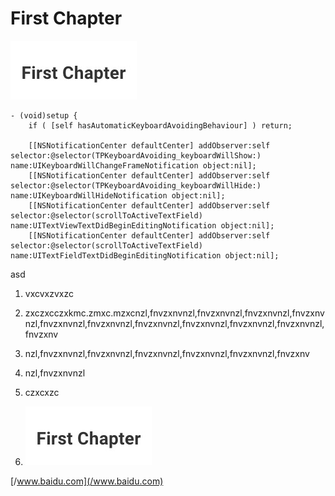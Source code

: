 # First Chapter

![](/assets/屏幕快照%202017-02-28%20下午2.46.40.jpg)

```
- (void)setup {
    if ( [self hasAutomaticKeyboardAvoidingBehaviour] ) return;

    [[NSNotificationCenter defaultCenter] addObserver:self selector:@selector(TPKeyboardAvoiding_keyboardWillShow:) name:UIKeyboardWillChangeFrameNotification object:nil];
    [[NSNotificationCenter defaultCenter] addObserver:self selector:@selector(TPKeyboardAvoiding_keyboardWillHide:) name:UIKeyboardWillHideNotification object:nil];
    [[NSNotificationCenter defaultCenter] addObserver:self selector:@selector(scrollToActiveTextField) name:UITextViewTextDidBeginEditingNotification object:nil];
    [[NSNotificationCenter defaultCenter] addObserver:self selector:@selector(scrollToActiveTextField) name:UITextFieldTextDidBeginEditingNotification object:nil];
```

asd

1. vxcvxzvxzc
2. zxczxcczxkmc.zmxc.mzxcnzl,fnvzxnvnzl,fnvzxnvnzl,fnvzxnvnzl,fnvzxnvnzl,fnvzxnvnzl,fnvzxnvnzl,fnvzxnvnzl,fnvzxnvnzl,fnvzxnvnzl,fnvzxnvnzl,fnvzxnv
3. nzl,fnvzxnvnzl,fnvzxnvnzl,fnvzxnvnzl,fnvzxnvnzl,fnvzxnvnzl,fnvzxnv
4. nzl,fnvzxnvnzl

5. czxcxzc

6. ![](/assets/屏幕快照%202017-02-28%20下午2.46.40.jpg)

[/www.baidu.com](/www.baidu.com)

